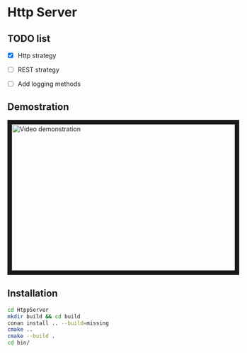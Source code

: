 # Http Server

## TODO list

- [X] Http strategy
- [ ] REST strategy
- [ ] Add logging methods


## Demostration

<a href="http://www.youtube.com/watch?feature=player_embedded&v=MZ4os4_tsgc" target="_blank"><img src="http://img.youtube.com/vi/MZ4os4_tsgc/0.jpg" 
alt="Video demonstration" width="640" height="330" border="10" /></a>

## Installation

```sh
cd HtppServer
mkdir build && cd build
conan install .. --build=missing
cmake .. 
cmake --build .
cd bin/
```
